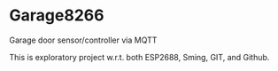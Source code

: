 # Garage8266
Garage door sensor/controller via MQTT

This is exploratory project w.r.t. both ESP2688, Sming, GIT, and Github.

